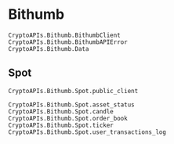 # Bithumb

```@docs
CryptoAPIs.Bithumb.BithumbClient
CryptoAPIs.Bithumb.BithumbAPIError
CryptoAPIs.Bithumb.Data
```

## Spot

```@docs
CryptoAPIs.Bithumb.Spot.public_client
```

```@docs
CryptoAPIs.Bithumb.Spot.asset_status
CryptoAPIs.Bithumb.Spot.candle
CryptoAPIs.Bithumb.Spot.order_book
CryptoAPIs.Bithumb.Spot.ticker
CryptoAPIs.Bithumb.Spot.user_transactions_log
```

